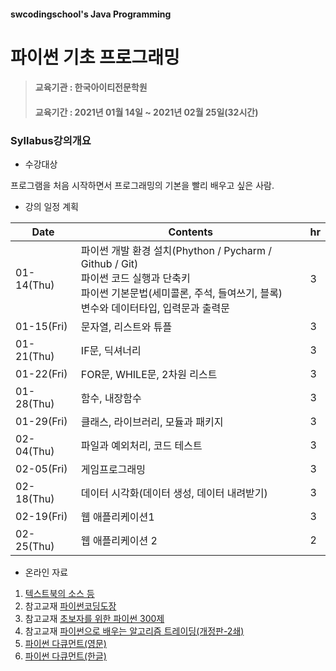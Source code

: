#### swcodingschool's Java Programming 

# 파이썬 기초 프로그래밍 

> #### 교육기관 : 한국아이티전문학원
> #### 교육기간 : 2021년 01월   14일 ~ 2021년 02월 25일(32시간)
> 

### Syllabus강의개요

- 수강대상

프로그램을 처음 시작하면서 프로그래밍의 기본을 빨리 배우고 싶은 사람.

- 강의 일정 계획

| Date       | Contents                                                     | hr   |
| ---------- | ------------------------------------------------------------ | ---- |
| 01-14(Thu) | 파이썬 개발 환경 설치(Phython / Pycharm / Github / Git)<br />파이썬 코드 실행과 단축키<br />파이썬 기본문법(세미콜론, 주석, 들여쓰기, 블록)<br />변수와 데이터타입, 입력문과 출력문 | 3    |
| 01-15(Fri) | 문자열, 리스트와 튜플                                        | 3    |
| 01-21(Thu) | IF문, 딕셔너리                                               | 3    |
| 01-22(Fri) | FOR문, WHILE문, 2차원 리스트                                 | 3    |
| 01-28(Thu) | 함수, 내장함수                                               | 3    |
| 01-29(Fri) | 클래스, 라이브러리, 모듈과 패키지                            | 3    |
| 02-04(Thu) | 파일과 예외처리, 코드 테스트                                 | 3    |
| 02-05(Fri) | 게임프로그래밍                                               | 3    |
| 02-18(Thu) | 데이터 시각화(데이터 생성, 데이터 내려받기)                  | 3    |
| 02-19(Fri) | 웹 애플리케이션1                                             | 3    |
| 02-25(Thu) | 웹 애플리케이션 2                                            | 2    |

- 온라인 자료

1. [텍스트북의 소스 등](https://github.com/swcodingschool/learnPython/tree/main/txtBook2ed)  
2. 참고교재 [파이썬코딩도장](https://dojang.io/course/view.php?id=7)
3. 참고교재 [초보자를 위한 파이썬 300제](https://wikidocs.net/book/922)
4. 참고교재 [파이썬으로 배우는 알고리즘 트레이딩(개정판-2쇄)](https://wikidocs.net/book/110)
5. [파이썬 다큐먼트(영문)](https://docs.python.org/3/) 
6. [파이썬 다큐먼트(한글)](https://docs.python.org/ko/3.9/contents.html)



